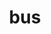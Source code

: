 ---
category: 3-letters
denotation: null
name: bus
reference_link: https://www.etymonline.com/word/bus
root_language: null
root_name: null
title: bus
type: free
word_sums:
- respelling: bus
  sum: 'Bus + '
---